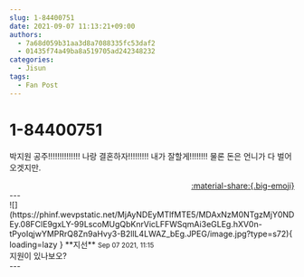 ```yaml
---
slug: 1-84400751
date: 2021-09-07 11:13:21+09:00
authors:
  - 7a68d059b31aa3d8a7088335fc53daf2
  - 01435f74a49ba8a519705ad242348232
categories:
  - Jisun
tags:
  - Fan Post
---
```


# 1-84400751

<div class="post-container" markdown="1">
<div class="content-container md-sidebar__scrollwrap" markdown="1">

박지원 공주!!!!!!!!!!!!!! 나랑 결혼하자!!!!!!!!! 내가 잘할게!!!!!!!! 물론 돈은 언니가 다 벌어오겟지만.

</div>
</div>

<div style="text-align: right;" markdown="1">
<a href="https://weverse.io/fromis9/fanpost/1-84400751" style="text-align: right;">:material-share:{.big-emoji}</a>
</div>
---

<div class="comments-container md-sidebar__scrollwrap" markdown="1">
<div class="comment" markdown="1">
<div class='id-container' markdown="1">
![](https://phinf.wevpstatic.net/MjAyNDEyMTlfMTE5/MDAxNzM0NTgzMjY0NDEy.08FClE9gxLY-99LscoMUgQbKnrVicLFFWSqmAi3eGLEg.hXV0n-tPyoIqjwYMPRrQ8Zn9aHvy3-B2llL4LWAZ_bEg.JPEG/image.jpg?type=s72){ loading=lazy }
**<span class="artist">지선</span>** <small>Sep 07 2021, 11:15</small><br>
</div>
<div class='comment-body' markdown="1">
지원이 있나보오?
</div>
</div>
</div>
---
